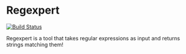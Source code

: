 # Regexpert
[![Build Status](https://travis-ci.org/danascheider/regexpert.svg?branch=master)](https://travis-ci.org/danascheider/regexpert)

Regexpert is a tool that takes regular expressions as input and returns strings matching them!
